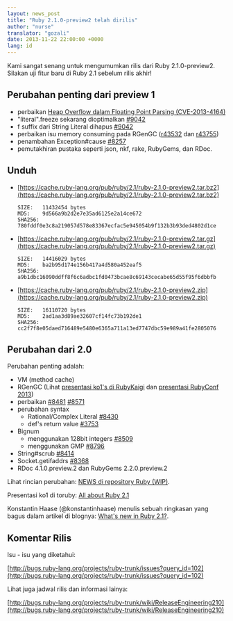 ```yaml
---
layout: news_post
title: "Ruby 2.1.0-preview2 telah dirilis"
author: "nurse"
translator: "gozali"
date: 2013-11-22 22:00:00 +0000
lang: id
---
```


Kami sangat senang untuk mengumumkan rilis dari Ruby 2.1.0-preview2.
Silakan uji fitur baru di Ruby 2.1 sebelum rilis akhir!

## Perubahan penting dari preview 1

* perbaikan [Heap Overflow dalam Floating Point Parsing (CVE-2013-4164)](https://www.ruby-lang.org/id/news/2013/11/22/heap-overflow-in-floating-point-parsing-cve-2013-4164/)
* "literal".freeze sekarang dioptimalkan [#9042](https://bugs.ruby-lang.org/issues/9042)
* f suffix dari String Literal dihapus [#9042](https://bugs.ruby-lang.org/issues/9042)
* perbaikan isu memory consuming pada RGenGC ([r43532](http://svn.ruby-lang.org/cgi-bin/viewvc.cgi?view=rev&revision=43532) dan [r43755](http://svn.ruby-lang.org/cgi-bin/viewvc.cgi?view=rev&revision=43755))
* penambahan Exception#cause [#8257](https://bugs.ruby-lang.org/issues/8257)
* pemutakhiran pustaka seperti json, nkf, rake, RubyGems, dan RDoc.

## Unduh

* [https://cache.ruby-lang.org/pub/ruby/2.1/ruby-2.1.0-preview2.tar.bz2](https://cache.ruby-lang.org/pub/ruby/2.1/ruby-2.1.0-preview2.tar.bz2)

      SIZE:   11432454 bytes
      MD5:    9d566a9b2d2e7e35ad6125e2a14ce672
      SHA256: 780fddf0e3c8a219057d578e83367ecfac5e945054b9f132b3b93ded4802d1ce

* [https://cache.ruby-lang.org/pub/ruby/2.1/ruby-2.1.0-preview2.tar.gz](https://cache.ruby-lang.org/pub/ruby/2.1/ruby-2.1.0-preview2.tar.gz)

      SIZE:   14416029 bytes
      MD5:    ba2b95d174e156b417a4d580a452eaf5
      SHA256: a9b1dbc16090ddff8f6c6adbc1fd0473bcae8c69143cecabe65d55f95f6dbbfb

* [https://cache.ruby-lang.org/pub/ruby/2.1/ruby-2.1.0-preview2.zip](https://cache.ruby-lang.org/pub/ruby/2.1/ruby-2.1.0-preview2.zip)

      SIZE:   16110720 bytes
      MD5:    2ad1aa3d89ae32607cf14fc73b192de1
      SHA256: cc2f7f8e05daed716489e5480e6365a711a13ed7747dbc59e989a41fe2805076

## Perubahan dari 2.0

Perubahan penting adalah:

* VM (method cache)
* RGenGC (Lihat [presentasi ko1's di RubyKaigi](http://rubykaigi.org/2013/talk/S73) dan [presentasi RubyConf 2013](http://www.atdot.net/~ko1/activities/rubyconf2013-ko1_pub.pdf))
* perbaikan [#8481](https://bugs.ruby-lang.org/issues/8481) [#8571](https://bugs.ruby-lang.org/issues/8571)
* perubahan syntax
  * Rational/Complex Literal [#8430](https://bugs.ruby-lang.org/issues/8430)
  * def's return value [#3753](https://bugs.ruby-lang.org/issues/3753)
* Bignum
  * menggunakan 128bit integers [#8509](https://bugs.ruby-lang.org/issues/8509)
  * menggunakan GMP [#8796](https://bugs.ruby-lang.org/issues/8796)
* String#scrub [#8414](https://bugs.ruby-lang.org/issues/8414)
* Socket.getifaddrs [#8368](https://bugs.ruby-lang.org/issues/8368)
* RDoc 4.1.0.preview.2 dan RubyGems 2.2.0.preview.2

Lihat rincian perubahan: [NEWS di repository Ruby (WIP)](https://github.com/ruby/ruby/blob/v2_1_0_preview2/NEWS).

Presentasi ko1 di toruby: [All about Ruby 2.1](http://www.atdot.net/~ko1/activities/toruby05-ko1.pdf)

Konstantin Haase (@konstantinhaase) menulis sebuah ringkasan yang bagus dalam
artikel di blognya: [What's new in Ruby 2.1?](http://rkh.im/ruby-2.1).

## Komentar Rilis

Isu - isu yang diketahui:

[http://bugs.ruby-lang.org/projects/ruby-trunk/issues?query_id=102](http://bugs.ruby-lang.org/projects/ruby-trunk/issues?query_id=102)

Lihat juga jadwal rilis dan informasi lainya:

[http://bugs.ruby-lang.org/projects/ruby-trunk/wiki/ReleaseEngineering210](http://bugs.ruby-lang.org/projects/ruby-trunk/wiki/ReleaseEngineering210)
